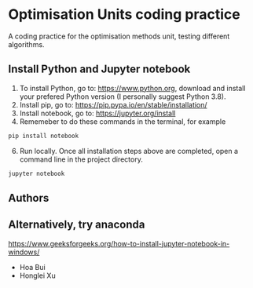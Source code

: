 # Optimisation Units coding practice

A coding practice for the optimisation methods unit, testing different algorithms.

## Install Python and Jupyter notebook

1. To install Python, go to: https://www.python.org, download and install your prefered Python version (I personally suggest Python 3.8).
3. Install pip, go to: https://pip.pypa.io/en/stable/installation/
4. Install notebook, go to: https://jupyter.org/install 
5. Rememeber to do these commands in the terminal, for example

```bash
pip install notebook
 ```
6. Run locally. Once all installation steps above are completed, open a command line in the project directory.

```bash
jupyter notebook
```
## Authors

## Alternatively, try anaconda

https://www.geeksforgeeks.org/how-to-install-jupyter-notebook-in-windows/


- Hoa Bui
- Honglei Xu
